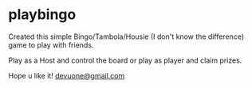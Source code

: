 # playbingo

Created this simple Bingo/Tambola/Housie (I don't know the difference) game to play with friends.

Play as a Host and control the board
or play as player and claim prizes.


Hope u like it!
devuone@gmail.com

